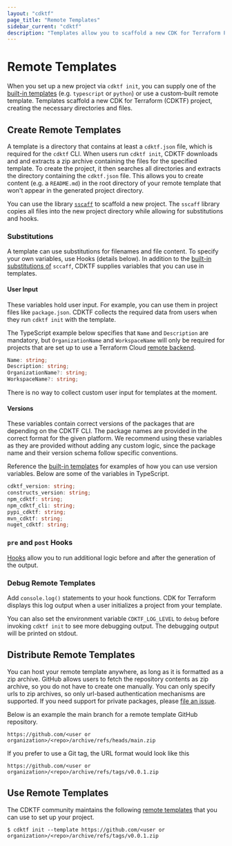 ```yaml
---
layout: "cdktf"
page_title: "Remote Templates"
sidebar_current: "cdktf"
description: "Templates allow you to scaffold a new CDK for Terraform Project. Learn to create your own template."
---
```


# Remote Templates

When you set up a new project via `cdktf init`, you can supply one of the [built-in templates](https://github.com/hashicorp/terraform-cdk/tree/main/packages/cdktf-cli/templates) (e.g. `typescript` or `python`) or use a custom-built remote template. Templates scaffold a new CDK for Terraform (CDKTF) project, creating the necessary directories and files.

## Create Remote Templates

A template is a directory that contains at least a `cdktf.json` file, which is required for the `cdktf` CLI. When users run `cdktf init`, CDKTF downloads and and extracts a zip archive containing the files for the specified template. To create the project, it then searches all directories and extracts the directory containing the `cdktf.json` file. This allows you to create content (e.g. a `README.md`) in the root directory of your remote template that won't appear in the generated project directory.

You can use the library [`sscaff`](https://github.com/awslabs/node-sscaff) to scaffold a new project. The `sscaff` library copies all files into the new project directory while allowing for substitutions and hooks.

### Substitutions

A template can use substitutions for filenames and file content. To specify your own variables, use Hooks (details below). In addition to the [built-in substitutions of](https://github.com/awslabs/node-sscaff#built-in-substitutions) `sccaff`, CDKTF supplies variables that you can use in templates.

#### User Input

These variables hold user input. For example, you can use them in project files like `package.json`. CDKTF collects the required data from users when they run `cdktf init` with the template.

The TypeScript example below specifies that `Name` and `Description` are mandatory, but `OrganizationName` and `WorkspaceName` will only be required for projects that are set up to use a Terraform Cloud [remote backend](/docs/cdktf/concepts/remote-backends.html).

```typescript
Name: string;
Description: string;
OrganizationName?: string;
WorkspaceName?: string;
```

There is no way to collect custom user input for templates at the moment.

#### Versions

These variables contain correct versions of the packages that are depending on the CDKTF CLI. The package names are provided in the correct format for the given platform. We recommend using these variables as they are provided without adding any custom logic, since the package name and their version schema follow specific conventions.

Reference the [built-in templates](https://github.com/hashicorp/terraform-cdk/tree/main/packages/cdktf-cli/templates) for examples of how you can use version variables. Below are some of the variables in TypeScript.

```typescript
cdktf_version: string;
constructs_version: string;
npm_cdktf: string;
npm_cdktf_cli: string;
pypi_cdktf: string;
mvn_cdktf: string;
nuget_cdktf: string;
```

### `pre` and `post` Hooks

[Hooks](https://github.com/awslabs/node-sscaff#hooks) allow you to run additional logic before and after the generation of the output.

### Debug Remote Templates

Add `console.log()` statements to your hook functions. CDK for Terraform displays this log output when a user initializes a project from your template.

You can also set the environment variable `CDKTF_LOG_LEVEL` to `debug` before invoking `cdktf init` to see more debugging output. The debugging output will be printed on stdout.

## Distribute Remote Templates

You can host your remote template anywhere, as long as it is formatted as a zip archive. GitHub allows users to fetch the repository contents as zip archive, so you do not have to create one manually. You can only specify urls to zip archives, so only url-based authentication mechanisms are supported. If you need support for private packages, please [file an issue](https://github.com/hashicorp/terraform-cdk/issues/new?labels=enhancement%2C+new&template=feature-request.md).

Below is an example the main branch for a remote template GitHub repository.

`https://github.com/<user or organization>/<repo>/archive/refs/heads/main.zip`

If you prefer to use a Git tag, the URL format would look like this

`https://github.com/<user or organization>/<repo>/archive/refs/tags/v0.0.1.zip`

## Use Remote Templates

The CDKTF community maintains the following [remote templates](https://github.com/hashicorp/terraform-cdk/blob/main/docs/working-with-cdk-for-terraform/remote-templates.md) that you can use to set up your project.

```
$ cdktf init --template https://github.com/<user or organization>/<repo>/archive/refs/tags/v0.0.1.zip
```
